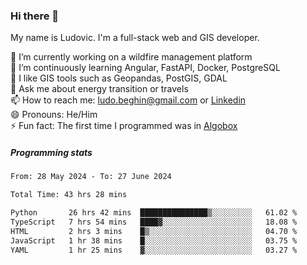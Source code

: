 ### Hi there 👋

My name is Ludovic. I'm a full-stack web and GIS developer.

 🔭 I’m currently working on a wildfire management platform<br/>
 🌱 I’m continuously learning Angular, FastAPI, Docker, PostgreSQL<br/>
 👯 I like GIS tools such as Geopandas, PostGIS, GDAL<br/>
 💬 Ask me about energy transition or travels<br/>
 📫 How to reach me: ludo.beghin@gmail.com or [Linkedin](https://www.linkedin.com/in/ludovic-beghin/)<br/>
 😄 Pronouns: He/Him<br/>
 ⚡ Fun fact: The first time I programmed was in [Algobox](https://fr.wikipedia.org/wiki/Algobox)<br/>

##### Programming stats
<!--START_SECTION:waka-->

```txt
From: 28 May 2024 - To: 27 June 2024

Total Time: 43 hrs 28 mins

Python       26 hrs 42 mins  ███████████████▒░░░░░░░░░   61.02 %
TypeScript   7 hrs 54 mins   ████▓░░░░░░░░░░░░░░░░░░░░   18.08 %
HTML         2 hrs 3 mins    █▒░░░░░░░░░░░░░░░░░░░░░░░   04.70 %
JavaScript   1 hr 38 mins    █░░░░░░░░░░░░░░░░░░░░░░░░   03.75 %
YAML         1 hr 25 mins    ▓░░░░░░░░░░░░░░░░░░░░░░░░   03.27 %
```

<!--END_SECTION:waka-->
